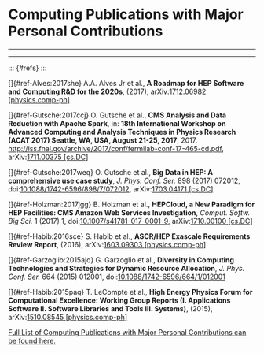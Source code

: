 # Computing Publications with Major Personal Contributions


---
---

::: {#refs}
:::

[]{#ref-Alves:2017she} A.A. Alves Jr et al., **A Roadmap for HEP
Software and Computing R&D for the 2020s**, (2017), arXiv:[1712.06982
\[physics.comp-ph\]](http://arxiv.org/abs/1712.06982)

[]{#ref-Gutsche:2017ccj} O. Gutsche et al., **CMS Analysis and Data
Reduction with Apache Spark**, in: **18th International Workshop on
Advanced Computing and Analysis Techniques in Physics Research (ACAT
2017) Seattle, WA, USA, August 21-25, 2017**, 2017.
<http://lss.fnal.gov/archive/2017/conf/fermilab-conf-17-465-cd.pdf>,
arXiv:[1711.00375 \[cs.DC\]](http://arxiv.org/abs/1711.00375)

[]{#ref-Gutsche:2017weq} O. Gutsche et al., **Big Data in HEP: A
comprehensive use case study**, *J. Phys. Conf. Ser.* 898 (2017) 072012,
doi:[10.1088/1742-6596/898/7/072012](https://doi.org/10.1088/1742-6596/898/7/072012),
arXiv:[1703.04171 \[cs.DC\]](http://arxiv.org/abs/1703.04171)

[]{#ref-Holzman:2017jgg} B. Holzman et al., **HEPCloud, a New Paradigm
for HEP Facilities: CMS Amazon Web Services Investigation**, *Comput.
Softw. Big Sci.* 1 (2017) 1,
doi:[10.1007/s41781-017-0001-9](https://doi.org/10.1007/s41781-017-0001-9),
arXiv:[1710.00100 \[cs.DC\]](http://arxiv.org/abs/1710.00100)

[]{#ref-Habib:2016sce} S. Habib et al., **ASCR/HEP Exascale Requirements
Review Report**, (2016), arXiv:[1603.09303
\[physics.comp-ph\]](http://arxiv.org/abs/1603.09303)

[]{#ref-Garzoglio:2015ajq} G. Garzoglio et al., **Diversity in Computing
Technologies and Strategies for Dynamic Resource Allocation**, *J. Phys.
Conf. Ser.* 664 (2015) 012001,
doi:[10.1088/1742-6596/664/1/012001](https://doi.org/10.1088/1742-6596/664/1/012001)

[]{#ref-Habib:2015paq} T. LeCompte et al., **High Energy Physics Forum
for Computational Excellence: Working Group Reports (I. Applications
Software II. Software Libraries and Tools III. Systems)**, (2015),
arXiv:[1510.08545 \[physics.comp-ph\]](http://arxiv.org/abs/1510.08545)


[Full List of Computing Publications with Major Personal Contributions can be found here.](https://github.com/gutsche/ForThePublic/raw/master/publication_list/computing_publication_list.pdf)
